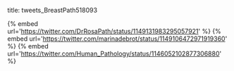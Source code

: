 title: tweets_BreastPath518093

{% embed url='https://twitter.com/DrRosaPath/status/1149131983295057921' %}
{% embed url='https://twitter.com/marinadebrot/status/1149106472971919360' %}
{% embed url='https://twitter.com/Human_Pathology/status/1146052102877306880' %}
